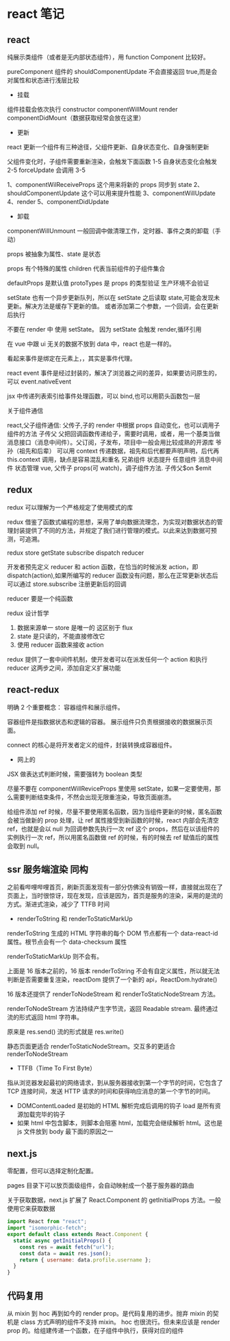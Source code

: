 # react 笔记

## react

纯展示类组件（或者是无内部状态组件），用 function Component 比较好。

pureComponent 组件的 shouldComponentUpdate 不会直接返回 true,而是会对属性和状态进行浅层比较

- 挂载

组件挂载会依次执行 constructor componentWillMount render componentDidMount（数据获取经常会放在这里）

- 更新

react 更新一个组件有三种途径，父组件更新、自身状态变化、自身强制更新

父组件变化时，子组件需要重新渲染，会触发下面函数 1-5
自身状态变化会触发 2-5
forceUpdate 会调用 3-5

1、componentWilReceiveProps 这个用来将新的 props 同步到 state
2、shouldComponentUpdate 这个可以用来提升性能
3、componentWillUpdate
4、render
5、componentDidUpdate

- 卸载

componentWillUnmount 一般回调中做清理工作，定时器、事件之类的卸载（手动）

props 被抽象为属性、state 是状态

props 有个特殊的属性 children 代表当前组件的子组件集合

defaultProps 是默认值
protoTypes 是 props 的类型验证 生产环境不会验证

setState 也有一个异步更新队列，所以在 setState 之后读取 state,可能会发现未更新。解决方法是缓存下更新的值。
或者添加第二个参数，一个回调，会在更新后执行

不要在 render 中 使用 setState。 因为 setState 会触发 render,循环引用

在 vue 中跟 ui 无关的数据不放到 data 中，react 也是一样的。

看起来事件是绑定在元素上，，其实是事件代理。

react event 事件是经过封装的，解决了浏览器之间的差异，如果要访问原生的，可以 event.nativeEvent

jsx 中传递列表索引给事件处理函数，可以 bind,也可以用箭头函数包一层

关于组件通信

react,父子组件通信: 父传子,子的 render 中根据 props 自动变化，也可以调用子组件的方法
子传父 父把回调函数传递给子，需要时调用，或者，用一个基类当做消息接口（消息中间件）。父订阅，子发布，项目中一般会用比较成熟的开源库
爷孙（祖先和后辈） 可以用 context 传递数据，祖先和后代都要声明声明，后代再 this.context 调用，缺点是容易混乱和重名
兄弟组件 状态提升
任意组件 消息中间件 状态管理
vue, 父传子 props(可 watch)，调子组件方法. 子传父$on $emit

## redux

redux 可以理解为一个严格规定了使用模式的库

redux 借鉴了函数式编程的思想，采用了单向数据流理念，为实现对数据状态的管理封装提供了不同的方法，并规定了我们进行管理的模式。以此来达到数据可预测，可追溯。

redux store getState subscribe dispatch reducer

开发者预先定义 reducer 和 action 函数，在恰当的时候派发 action，即 dispatch(action),如果所编写的 reducer 函数没有问题，那么在正常更新状态后可以通过 store.subscribe 注册更新后的回调

reducer 要是一个纯函数

redux 设计哲学

1. 数据来源单一 store 是唯一的 这区别于 flux
2. state 是只读的，不能直接修改它
3. 使用 reducer 函数来接收 action

redux 提供了一套中间件机制，使开发者可以在派发任何一个 action 和执行 reducer 这两步之间，添加自定义扩展功能

## react-redux

明确 2 个重要概念： 容器组件和展示组件。

容器组件是指数据状态和逻辑的容器。 展示组件只负责根据接收的数据展示页面。

connect 的核心是将开发者定义的组件，封装转换成容器组件。

- 网上的

JSX 做表达式判断时候，需要强转为 boolean 类型

尽量不要在 componentWillReviceProps 里使用 setState，如果一定要使用，那么需要判断结束条件，不然会出现无限重渲染，导致页面崩溃。

给组件添加 ref 时候，尽量不要使用匿名函数，因为当组件更新的时候，匿名函数会被当做新的 prop 处理，让 ref 属性接受到新函数的时候，react 内部会先清空 ref，也就是会以 null 为回调参数先执行一次 ref 这个 props，然后在以该组件的实例执行一次 ref，所以用匿名函数做 ref 的时候，有的时候去 ref 赋值后的属性会取到 null。

## ssr 服务端渲染 同构

之前看哔哩哔哩首页，刷新页面发现有一部分仿佛没有销毁一样，直接就出现在了页面上，当时很惊讶，现在发现，应该是因为，首页是服务的渲染，采用的是流的方式。渐进式渲染，减少了 TTFB 时间

- renderToString 和 renderToStaticMarkUp

renderToString 生成的 HTML 字符串的每个 DOM 节点都有一个 data-react-id 属性。根节点会有一个 data-checksum 属性

renderToStaticMarkUp 则不会有。

上面是 16 版本之前的，16 版本 renderToString 不会有自定义属性，所以就无法判断是否需要重复渲染，reactDom 提供了一个新的 api，ReactDom.hydrate()

16 版本还提供了 renderToNodeStream 和 renderToStaticNodeStream 方法。

renderToNodeStream 方法持续产生字节流，返回 Readable stream. 最终通过流的形式返回 html 字符串。

原来是 res.send() 流的形式就是 res.write()

静态页面更适合 renderToStaticNodeStream。交互多的更适合 renderToNodeStream

- TTFB（Time To First Byte）

指从浏览器发起最初的网络请求，到从服务器接收到第一个字节的时间，它包含了 TCP 连接时间，发送 HTTP 请求的时间和获得响应消息的第一个字节的时间。

- DOMContentLoaded 是初始的 HTML 解析完成后调用的钩子 load 是所有资源加载完毕的钩子
- 如果 html 中包含脚本，则脚本会阻塞 html，加载完会继续解析 html。这也是 js 文件放到 body 最下面的原因之一

## next.js

零配置，但可以选择定制化配置。

pages 目录下可以放页面级组件，会自动映射成一个基于服务器的路由

关于获取数据，next.js 扩展了 React.Component 的 getInitialProps 方法。一般使用它来获取数据

```js
import React from "react";
import "isomorphic-fetch";
export default class extends React.Component {
  static async getInitialProps() {
    const res = await fetch("url");
    const data = await res.json();
    return { username: data.profile.username };
  }
}
```

## 代码复用

从 mixin 到 hoc 再到如今的 render prop。是代码复用的进步。抛弃 mixin 的契机是 class 方式声明的组件不支持 mixin。 hoc 也很流行。但未来应该是 render prop 的。给组建传递一个函数，在子组件中执行，获得对应的组件
